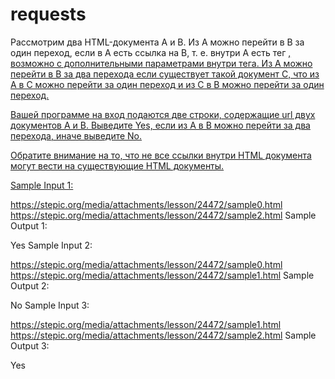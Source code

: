 # requests
Рассмотрим два HTML-документа A и B.
Из A можно перейти в B за один переход, если в A есть ссылка на B, т. е. внутри A есть тег <a href="B">, возможно с дополнительными параметрами внутри тега.
Из A можно перейти в B за два перехода если существует такой документ C, что из A в C можно перейти за один переход и из C в B можно перейти за один переход.

Вашей программе на вход подаются две строки, содержащие url двух документов A и B.
Выведите Yes, если из A в B можно перейти за два перехода, иначе выведите No.

Обратите внимание на то, что не все ссылки внутри HTML документа могут вести на существующие HTML документы.

Sample Input 1:

  https://stepic.org/media/attachments/lesson/24472/sample0.html
  https://stepic.org/media/attachments/lesson/24472/sample2.html
Sample Output 1:

Yes
Sample Input 2:

  https://stepic.org/media/attachments/lesson/24472/sample0.html
  https://stepic.org/media/attachments/lesson/24472/sample1.html
Sample Output 2:

No
Sample Input 3:

  https://stepic.org/media/attachments/lesson/24472/sample1.html
  https://stepic.org/media/attachments/lesson/24472/sample2.html
Sample Output 3:

Yes
